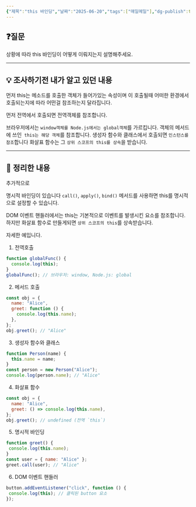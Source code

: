 ```yaml
---
{"제목":"this 바인딩","날짜":"2025-06-20","tags":["매일메일"],"dg-publish":true,"permalink":"/매일메일/25년6월/this 바인딩/","dgPassFrontmatter":true,"created":"2025-06-20T22:56:14.709+09:00","updated":"2025-06-21T09:56:35.511+09:00"}
---
```


## ❓질문

상황에 따라 this 바인딩이 어떻게 이뤄지는지 설명해주세요.

---
## 💡 조사하기전 내가 알고 있던 내용

먼저 this는 메소드를 호출한 객체가 들어가있는 속성이며 이 호출될때 어떠한 환경에서 호출되는지에 따라 어떤걸 참조하는지 달라집니다.

먼저 전역에서 호출되면 전역객체를 참조합니다.

브라우저에서는 `window객체를 Node.js에서는 global객체`를 가르킵니다.
객체의 메서드에 쓰인` this는 해당 객체`를 참조합니다.
생성자 함수와 클래스에서 호출되면 `인스턴스를 참조`합니다
화살표 함수는 그 `상위 스코프의 this를 상속`을 받습니다.

---
## 🏫 정리한 내용

추가적으로

명시적 바인딩이 있습니다
`call()`, `apply()`, `bind()` 메서드를 사용하면 this를 명시적으로 설정할 수 있습니다.

DOM 이벤트 핸들러에서는 this는 기본적으로 이벤트를 발생시킨 요소를 참조합니다. 하지만 화살표 함수로 만들게되면 `상위 스코프의 this`를 상속받습니다.

자세한 예입니다.

1. 전역호출
```js
function globalFunc() {
  console.log(this);
}
globalFunc(); // 브라우저: window, Node.js: global
```

2. 메서드 호출
```js
const obj = {
  name: "Alice",
  greet: function () {
    console.log(this.name);
  },
};
obj.greet(); // "Alice"
```

3. 생성자 함수와 클래스
```js
function Person(name) {
  this.name = name;
}
const person = new Person("Alice");
console.log(person.name); // "Alice"
```

4. 화살표 함수
```js
const obj = {
  name: "Alice",
  greet: () => console.log(this.name),
};
obj.greet(); // undefined (전역 `this`)
```

5. 명시적 바인딩
 ```js
function greet() {
  console.log(this.name);
}
const user = { name: "Alice" };
greet.call(user); // "Alice"
```

6. DOM 이벤트 핸들러
 ```js
button.addEventListener("click", function () {
  console.log(this); // 클릭된 button 요소
});
```